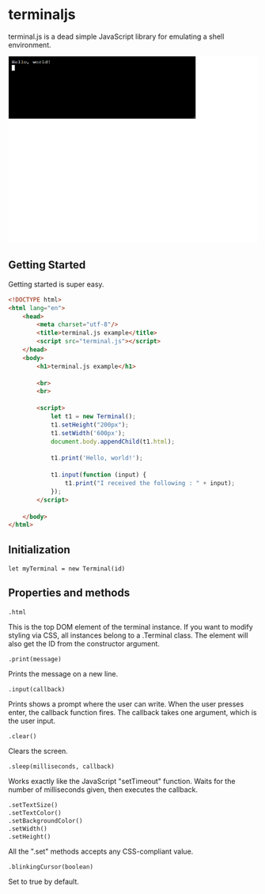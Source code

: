 # terminaljs

terminal.js is a dead simple JavaScript library for emulating a shell environment.

![terminaljs demo](assets/demo.gif)

## Getting Started

Getting started is super easy.

```html
<!DOCTYPE html>
<html lang="en">
	<head>
		<meta charset="utf-8"/>
		<title>terminal.js example</title>
		<script src="terminal.js"></script>
	</head>
	<body>
		<h1>terminal.js example</h1>

		<br>
		<br>

		<script>
			let t1 = new Terminal();
			t1.setHeight("200px");
			t1.setWidth('600px');
			document.body.appendChild(t1.html);

			t1.print('Hello, world!');

			t1.input(function (input) {
				t1.print("I received the following : " + input);
			});
		</script>

	</body>
</html>
```

## Initialization

    let myTerminal = new Terminal(id)

## Properties and methods

    .html
This is the top DOM element of the terminal instance. If you want to modify styling via CSS, all instances belong to a .Terminal class. The element will also get the ID from the constructor argument.

    .print(message)
Prints the message on a new line.

    .input(callback)
Prints shows a prompt where the user can write. When the user presses enter, the callback function fires. The callback takes one argument, which is the user input.

    .clear()
Clears the screen.

    .sleep(milliseconds, callback)
Works exactly like the JavaScript "setTimeout" function. Waits for the number of milliseconds given, then executes the callback.

    .setTextSize()
    .setTextColor()
    .setBackgroundColor()
    .setWidth()
    .setHeight()
All the ".set" methods accepts any CSS-compliant value.

    .blinkingCursor(boolean)
Set to true by default.
